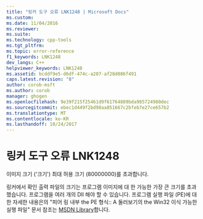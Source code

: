 ```yaml
---
title: "링커 도구 오류 LNK1248 | Microsoft Docs"
ms.custom: 
ms.date: 11/04/2016
ms.reviewer: 
ms.suite: 
ms.technology: cpp-tools
ms.tgt_pltfrm: 
ms.topic: error-reference
f1_keywords: LNK1248
dev_langs: C++
helpviewer_keywords: LNK1248
ms.assetid: bcddf9e5-d6df-474c-a207-af28d086f491
caps.latest.revision: "8"
author: corob-msft
ms.author: corob
manager: ghogen
ms.openlocfilehash: 9e39f215f25461d9f61764889bda985724980dec
ms.sourcegitcommit: ebec1d449f2bd98aa851667c2bfeb7e27ce657b2
ms.translationtype: MT
ms.contentlocale: ko-KR
ms.lasthandoff: 10/24/2017
---
```

# <a name="linker-tools-error-lnk1248"></a>링커 도구 오류 LNK1248
이미지 크기 ('크기') 최대 허용 크기 (80000000)를 초과합니다.  
  
 링커에서 확인 출력 파일의 크기는 프로그램 이미지에 대 한 가능한 가장 큰 크기를 초과 했습니다. 프로그램을 여러 개의 Dll 해야 할 수 있습니다. 프로그램 실행 파일 (PE)에 대 한 자세한 내용은의 "피어 링 내부 the PE 형식:: A 둘러보기의 the Win32 이식 가능한 실행 파일" 문서 참조는 [MSDN Library](http://go.microsoft.com/fwlink/?linkid=556)합니다.